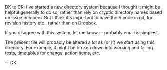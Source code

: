 DK to CR: I've started a new directory system because I thought it might be
helpful generally to do so, rather than rely on cryptic directory names based
on issue numbers.  But I think it's important to have the R code in git, for
revision history etc., rather than on Dropbox.

If you disagree with this system, let me know -- probably email is simplest.

The present file will probably be altered a lot as (or if) we start using this
directory. For example, it might be broken down into working and failing tests,
timetables for change, action items, etc.

-- DK

